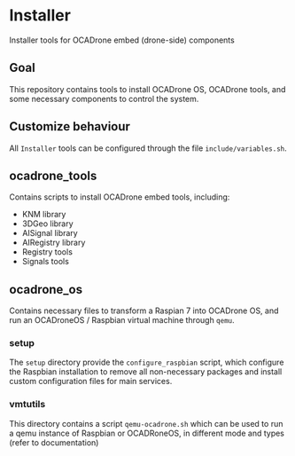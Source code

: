 # Installer
Installer tools for OCADrone embed (drone-side) components

## Goal
This repository contains tools to install OCADrone OS, OCADrone tools, and
some necessary components to control the system.

## Customize behaviour
All `Installer` tools can be configured through the file `include/variables.sh`.


## ocadrone_tools
Contains scripts to install OCADrone embed tools, including:
* KNM library
* 3DGeo library
* AISignal library
* AIRegistry library
* Registry tools
* Signals tools


## ocadrone_os
Contains necessary files to transform a Raspian 7 into OCADrone OS, and run
an OCADroneOS / Raspbian virtual machine through `qemu`.

### setup
The `setup` directory provide the `configure_raspbian` script, which configure
the Raspbian installation to remove all non-necessary packages and install
custom configuration files for main services.

### vmtutils
This directory contains a script `qemu-ocadrone.sh` which can be used to run
a qemu instance of Raspbian or OCADRoneOS, in different mode and types (refer
to documentation)

